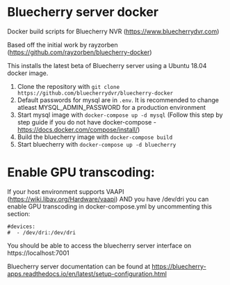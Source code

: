 # Bluecherry server docker 
Docker build scripts for Bluecherry NVR (https://www.bluecherrydvr.com)

Based off the initial work by rayzorben (https://github.com/rayzorben/bluecherry-docker)

This installs the latest beta of Bluecherry server using a Ubuntu 18.04 docker image.

1. Clone the repository with `git clone https://github.com/bluecherrydvr/bluecherry-docker`
2. Default passwords for mysql are in `.env`.  It is recommended to change atleast MYSQL_ADMIN_PASSWORD for a production environment
3. Start mysql image with `docker-compose up -d mysql` (Follow this step by step guide if you do not have docker-compose - https://docs.docker.com/compose/install/)
4. Build the bluecherry image with `docker-compose build`
5. Start bluecherry with `docker-compose up -d bluecherry`

# Enable GPU transcoding:

If your host environment supports VAAPI (https://wiki.libav.org/Hardware/vaapi) AND you have /dev/dri you can enable GPU transcoding in docker-compose.yml by uncommenting this section:

    #devices:
    #  - /dev/dri:/dev/dri

You should be able to access the bluecherry server interface on https://localhost:7001

Bluecherry server documentation can be found at https://bluecherry-apps.readthedocs.io/en/latest/setup-configuration.html
